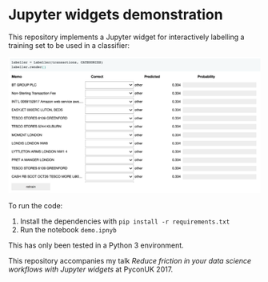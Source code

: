 
# Jupyter widgets demonstration

This repository implements a Jupyter widget for interactively labelling a
training set to be used in a classifier:

![Example widget](example.png)

To run the code:

1. Install the dependencies with `pip install -r requirements.txt`
2. Run the notebook `demo.ipnyb`

This has only been tested in a Python 3 environment.

This repository accompanies my talk *Reduce friction in your data science
workflows with Jupyter widgets* at PyconUK 2017.
